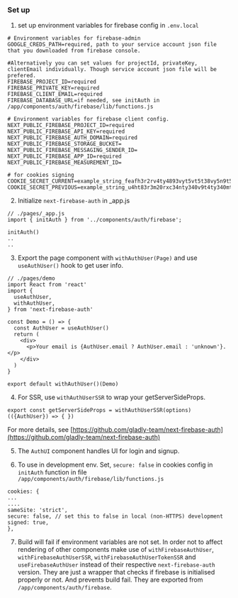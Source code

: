 ### Set up

1. set up environment variables for firebase config in `.env.local`

```
# Environment variables for firebase-admin
GOOGLE_CREDS_PATH=required, path to your service account json file that you downloaded from firebase console.

#Alternatively you can set values for projectId, privateKey, clientEmail individually. Though service account json file will be prefered.
FIREBASE_PROJECT_ID=required
FIREBASE_PRIVATE_KEY=required
FIREBASE_CLIENT_EMAIL=required
FIREBASE_DATABASE_URL=if needed, see initAuth in /app/components/auth/firebase/lib/functions.js

# Environment variables for firebase client config.
NEXT_PUBLIC_FIREBASE_PROJECT_ID=required
NEXT_PUBLIC_FIREBASE_API_KEY=required
NEXT_PUBLIC_FIREBASE_AUTH_DOMAIN=required
NEXT_PUBLIC_FIREBASE_STORAGE_BUCKET=
NEXT_PUBLIC_FIREBASE_MESSAGING_SENDER_ID=
NEXT_PUBLIC_FIREBASE_APP_ID=required
NEXT_PUBLIC_FIREBASE_MEASUREMENT_ID=

# for cookies signing
COOKIE_SECRET_CURRENT=example_string_feafh3r2rv4ty4893vyt5vt5t38vy5n9t5vyt8vn54
COOKIE_SECRET_PREVIOUS=example_string_u4ht83r3m20rxc34nty340v9t4ty340mtu438ty48ntv4y8v

```
2. Initialize `next-firebase-auth` in _app.js
```
// ./pages/_app.js
import { initAuth } from '../components/auth/firebase';

initAuth()
..
..
```
3. Export the page component with `withAuthUser(Page)` and use `useAuthUser()` hook to get user info.
```
// ./pages/demo
import React from 'react'
import {
  useAuthUser,
  withAuthUser,
} from 'next-firebase-auth'

const Demo = () => {
  const AuthUser = useAuthUser()
  return (
    <div>
      <p>Your email is {AuthUser.email ? AuthUser.email : 'unknown'}.</p>
    </div>
  )
}

export default withAuthUser()(Demo)
```
4. For SSR, use `withAuthUserSSR` to wrap your getServerSideProps. 

```
export const getServerSideProps = withAuthUserSSR(options)(({AuthUser}) => { })

```

For more details, see [https://github.com/gladly-team/next-firebase-auth](https://github.com/gladly-team/next-firebase-auth)

5. The `AuthUI` component handles UI for login and signup.

6. To use in development env. Set, `secure: false` in cookies config in `initAuth` function in file `/app/components/auth/firebase/lib/functions.js`

```
cookies: {
...
....
sameSite: 'strict',
secure: false, // set this to false in local (non-HTTPS) development
signed: true,
},

```
7. Build will fail if environment variables are not set. In order not to affect rendering of other components make use of `withFirebaseAuthUser`, `withFirebaseAuthUserSSR`, `withFirebaseAuthUserTokenSSR` and `useFirebaseAuthUser` instead of their respective `next-firebase-auth` version. They are just a wrapper that checks if firebase is initialised properly or not. And prevents build fail. They are exported from `/app/components/auth/firebase`.
